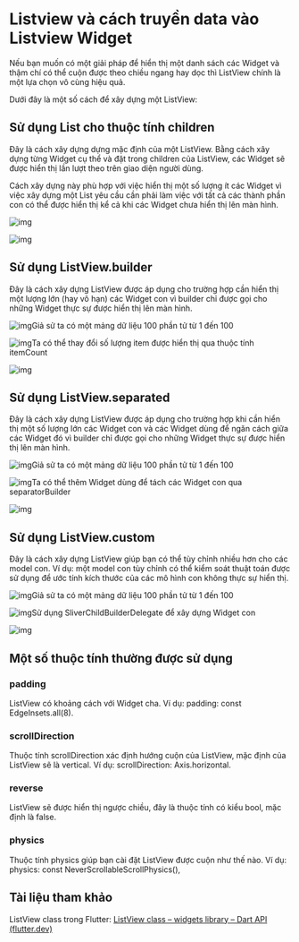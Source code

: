 # Listview và cách truyền data vào Listview Widget

Nếu bạn muốn có một giải pháp để hiển thị một danh sách các Widget và thậm chí có thể cuộn được theo chiều ngang hay dọc thì ListView chính là một lựa chọn vô cùng hiệu quả.

Dưới đây là một số cách để xây dựng một ListView:

## Sử dụng List<Widget> cho thuộc tính children

Đây là cách xây dựng dựng mặc định của một ListView. Bằng cách xây dựng từng Widget cụ thể và đặt trong children của ListView, các Widget sẽ được hiển thị lần lượt theo trên giao diện người dùng.

Cách xây dựng này phù hợp với việc hiển thị một số lượng ít các Widget vì việc xây dựng một List yêu cầu cần phải làm việc với tất cả các thành phần con có thể được hiển thị kể cả khi các Widget chưa hiển thị lên màn hình.

![img](https://i0.wp.com/s3.ap-southeast-1.amazonaws.com/techover.storage/wp-content/uploads/2022/04/04112814/image-8.png?resize=746%2C549&ssl=1)

![img](https://i0.wp.com/s3.ap-southeast-1.amazonaws.com/techover.storage/wp-content/uploads/2022/04/04112642/image-7.png?resize=484%2C238&ssl=1)

## Sử dụng ListView.builder

Đây là cách xây dựng ListView được áp dụng cho trường hợp cần hiển thị một lượng lớn (hay vô hạn) các Widget con vì builder chỉ được gọi cho những Widget thực sự được hiển thị lên màn hình.

![img](https://i0.wp.com/s3.ap-southeast-1.amazonaws.com/techover.storage/wp-content/uploads/2022/04/04122108/image-9.png?resize=769%2C48&ssl=1)Giả sử ta có một mảng dữ liệu 100 phần tử từ 1 đến 100

![img](https://i0.wp.com/s3.ap-southeast-1.amazonaws.com/techover.storage/wp-content/uploads/2022/04/04124135/image-14.png?resize=724%2C289&ssl=1)Ta có thể thay đổi số lượng item được hiển thị qua thuộc tính itemCount

![img](https://i0.wp.com/s3.ap-southeast-1.amazonaws.com/techover.storage/wp-content/uploads/2022/04/04123309/image-12.png?resize=487%2C227&ssl=1)

## Sử dụng ListView.separated

Đây là cách xây dựng ListView được áp dụng cho trường hợp khi cần hiển thị một số lượng lớn các Widget con và các Widget dùng để ngăn cách giữa các Widget đó vì builder chỉ được gọi cho những Widget thực sự được hiển thị lên màn hình.

![img](https://i0.wp.com/s3.ap-southeast-1.amazonaws.com/techover.storage/wp-content/uploads/2022/04/04122108/image-9.png?resize=769%2C48&ssl=1)Giả sử ta có một mảng dữ liệu 100 phần tử từ 1 đến 100

![img](https://i0.wp.com/s3.ap-southeast-1.amazonaws.com/techover.storage/wp-content/uploads/2022/04/04125102/image-15.png?resize=721%2C310&ssl=1)Ta có thể thêm Widget dùng để tách các Widget con qua separatorBuilder

![img](https://i0.wp.com/s3.ap-southeast-1.amazonaws.com/techover.storage/wp-content/uploads/2022/04/04125236/image-16.png?resize=484%2C269&ssl=1)

## Sử dụng ListView.custom

Đây là cách xây dựng ListView giúp bạn có thể tùy chỉnh nhiều hơn cho các model con. Ví dụ: một model con tùy chỉnh có thể kiểm soát thuật toán được sử dụng để ước tính kích thước của các mô hình con không thực sự hiển thị.

![img](https://i0.wp.com/s3.ap-southeast-1.amazonaws.com/techover.storage/wp-content/uploads/2022/04/04122108/image-9.png?resize=769%2C48&ssl=1)Giả sử ta có một mảng dữ liệu 100 phần tử từ 1 đến 100

![img](https://i0.wp.com/s3.ap-southeast-1.amazonaws.com/techover.storage/wp-content/uploads/2022/04/04135202/image-17.png?resize=722%2C304&ssl=1)Sử dụng SliverChildBuilderDelegate để xây dựng Widget con

![img](https://i0.wp.com/s3.ap-southeast-1.amazonaws.com/techover.storage/wp-content/uploads/2022/04/04135416/image-18.png?resize=475%2C223&ssl=1)

## Một số thuộc tính thường được sử dụng

### padding

ListView có khoảng cách với Widget cha. Ví dụ: padding: const EdgeInsets.all(8).

### scrollDirection

Thuộc tính scrollDirection xác định hướng cuộn của ListView, mặc định của ListView sẽ là vertical. Ví dụ: scrollDirection: Axis.horizontal.

### reverse

ListView sẽ được hiển thị ngược chiều, đây là thuộc tính có kiểu bool, mặc định là false.

### physics

Thuộc tính physics giúp bạn cài đặt ListView được cuộn như thế nào. Ví dụ: physics: const NeverScrollableScrollPhysics(),

## Tài liệu tham khảo

ListView class trong Flutter: [ListView class – widgets library – Dart API (flutter.dev)](https://api.flutter.dev/flutter/widgets/ListView-class.html)